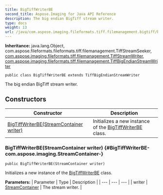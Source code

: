 ```yaml
---
title: BigTiffWriterBE
second_title: Aspose.Imaging for Java API Reference
description: The big endian BigTiff stream writer.
type: docs
weight: 13
url: /java/com.aspose.imaging.fileformats.tiff.filemanagement.bigtiff/bigtiffwriterbe/
---
```

**Inheritance:**
java.lang.Object, com.aspose.fileformats.fileformats.tiff.filemanagement.TiffStreamSeeker, [com.aspose.imaging.fileformats.tiff.filemanagement.TiffStreamWriter](../../com.aspose.imaging.fileformats.tiff.filemanagement/tiffstreamwriter), [com.aspose.imaging.fileformats.tiff.filemanagement.TiffBigEndianStreamWriter](../../com.aspose.imaging.fileformats.tiff.filemanagement/tiffbigendianstreamwriter)
```
public class BigTiffWriterBE extends TiffBigEndianStreamWriter
```

The big endian BigTiff stream writer.
## Constructors

| Constructor | Description |
| --- | --- |
| [BigTiffWriterBE(StreamContainer writer)](#BigTiffWriterBE-com.aspose.imaging.StreamContainer-) | Initializes a new instance of the [BigTiffWriterBE](../../com.aspose.imaging.fileformats.tiff.filemanagement.bigtiff/bigtiffwriterbe) class. |
### BigTiffWriterBE(StreamContainer writer) {#BigTiffWriterBE-com.aspose.imaging.StreamContainer-}
```
public BigTiffWriterBE(StreamContainer writer)
```


Initializes a new instance of the [BigTiffWriterBE](../../com.aspose.imaging.fileformats.tiff.filemanagement.bigtiff/bigtiffwriterbe) class.

**Parameters:**
| Parameter | Type | Description |
| --- | --- | --- |
| writer | [StreamContainer](../../com.aspose.imaging/streamcontainer) | The stream writer. |


